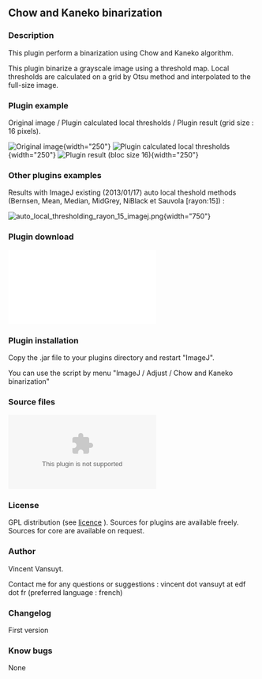 ## Chow and Kaneko binarization

### Description

This plugin perform a binarization using Chow and Kaneko algorithm.

This plugin binarize a grayscale image using a threshold map. Local
thresholds are calculated on a grid by Otsu method and interpolated to
the full-size image.

### Plugin example

Original image / Plugin calculated local thresholds / Plugin result
(grid size : 16 pixels).

![Original
image](/plugin/segmentation/chow_and_kaneko_binarization/automatic_thresholding_original_8bits.png){width="250"}
![Plugin calculated local
thresholds](/plugin/segmentation/chow_and_kaneko_binarization/binarized_picture_bloc_size_16-threshold_map.png){width="250"}
![Plugin result (bloc size
16)](/plugin/segmentation/chow_and_kaneko_binarization/binarized_picture_bloc_size_16.png){width="250"}

### Other plugins examples

Results with ImageJ existing (2013/01/17) auto local theshold methods
(Bernsen, Mean, Median, MidGrey, NiBlack et Sauvola \[rayon:15\]) :

![auto_local_thresholding_rayon_15_imagej.png](/plugin/segmentation/chow_and_kaneko_binarization/auto_local_thresholding_rayon_15_imagej.png){width="750"}

### Plugin download

![binarization_chow_and_kaneko.jar
v1.00](/plugin/segmentation/chow_and_kaneko_binarization/binarization_chow_and_kaneko.jar)

### Plugin installation

Copy the .jar file to your plugins directory and restart \"ImageJ\".

You can use the script by menu \"ImageJ / Adjust / Chow and Kaneko
binarization\"

### Source files

![](/plugin/segmentation/chow_and_kaneko_binarization/binarization_chow_and_kaneko-src.zip)

### License

GPL distribution (see [licence](http://www.gnu.org/licenses/) ). Sources
for plugins are available freely. Sources for core are available on
request.

### Author

Vincent Vansuyt.

Contact me for any questions or suggestions : vincent dot vansuyt at edf
dot fr (preferred language : french)

### Changelog

First version

### Know bugs

None
